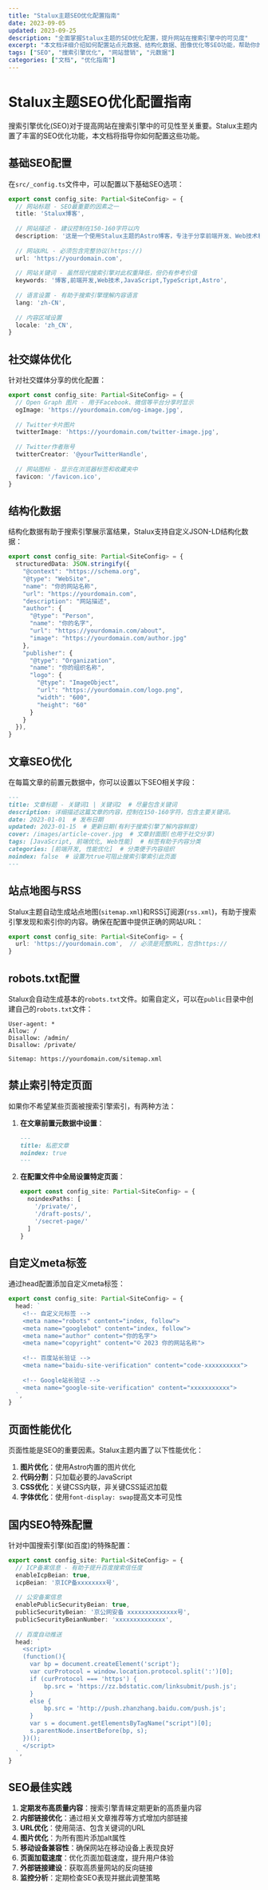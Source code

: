 ```yaml
---
title: "Stalux主题SEO优化配置指南"
date: 2023-09-05
updated: 2023-09-25
description: "全面掌握Stalux主题的SEO优化配置，提升网站在搜索引擎中的可见度"
excerpt: "本文档详细介绍如何配置站点元数据、结构化数据、图像优化等SEO功能，帮助你的内容在搜索引擎中获得更好的排名"
tags: ["SEO", "搜索引擎优化", "网站营销", "元数据"]
categories: ["文档", "优化指南"]
---
```


# Stalux主题SEO优化配置指南

搜索引擎优化(SEO)对于提高网站在搜索引擎中的可见性至关重要。Stalux主题内置了丰富的SEO优化功能，本文档将指导你如何配置这些功能。

## 基础SEO配置

在`src/_config.ts`文件中，可以配置以下基础SEO选项：

```typescript
export const config_site: Partial<SiteConfig> = {
  // 网站标题 - SEO最重要的因素之一
  title: 'Stalux博客',
  
  // 网站描述 - 建议控制在150-160字符以内
  description: '这是一个使用Stalux主题的Astro博客，专注于分享前端开发、Web技术和个人随笔。',
  
  // 网站URL - 必须包含完整协议(https://)
  url: 'https://yourdomain.com',
  
  // 网站关键词 - 虽然现代搜索引擎对此权重降低，但仍有参考价值
  keywords: '博客,前端开发,Web技术,JavaScript,TypeScript,Astro',
  
  // 语言设置 - 有助于搜索引擎理解内容语言
  lang: 'zh-CN',
  
  // 内容区域设置
  locale: 'zh_CN',
}
```

## 社交媒体优化

针对社交媒体分享的优化配置：

```typescript
export const config_site: Partial<SiteConfig> = {
  // Open Graph 图片 - 用于Facebook、微信等平台分享时显示
  ogImage: 'https://yourdomain.com/og-image.jpg',
  
  // Twitter卡片图片
  twitterImage: 'https://yourdomain.com/twitter-image.jpg',
  
  // Twitter作者账号
  twitterCreator: '@yourTwitterHandle',
  
  // 网站图标 - 显示在浏览器标签和收藏夹中
  favicon: '/favicon.ico',
}
```

## 结构化数据

结构化数据有助于搜索引擎展示富结果，Stalux支持自定义JSON-LD结构化数据：

```typescript
export const config_site: Partial<SiteConfig> = {
  structuredData: JSON.stringify({
    "@context": "https://schema.org",
    "@type": "WebSite",
    "name": "你的网站名称",
    "url": "https://yourdomain.com",
    "description": "网站描述",
    "author": {
      "@type": "Person",
      "name": "你的名字",
      "url": "https://yourdomain.com/about",
      "image": "https://yourdomain.com/author.jpg"
    },
    "publisher": {
      "@type": "Organization",
      "name": "你的组织名称",
      "logo": {
        "@type": "ImageObject",
        "url": "https://yourdomain.com/logo.png",
        "width": "600",
        "height": "60"
      }
    }
  }),
}
```

## 文章SEO优化

在每篇文章的前置元数据中，你可以设置以下SEO相关字段：

```markdown
---
title: 文章标题 - 关键词1 | 关键词2  # 尽量包含关键词
description: 详细描述这篇文章的内容，控制在150-160字符，包含主要关键词。
date: 2023-01-01  # 发布日期
updated: 2023-01-15  # 更新日期(有利于搜索引擎了解内容鲜度)
cover: /images/article-cover.jpg  # 文章封面图(也用于社交分享)
tags: [JavaScript, 前端优化, Web性能]  # 标签有助于内容分类
categories: [前端开发, 性能优化]  # 分类便于内容组织
noindex: false  # 设置为true可阻止搜索引擎索引此页面
---
```

## 站点地图与RSS

Stalux主题自动生成站点地图(`sitemap.xml`)和RSS订阅源(`rss.xml`)，有助于搜索引擎发现和索引你的内容。确保在配置中提供正确的网站URL：

```typescript
export const config_site: Partial<SiteConfig> = {
  url: 'https://yourdomain.com',  // 必须是完整URL，包含https://
}
```

## robots.txt配置

Stalux会自动生成基本的`robots.txt`文件。如需自定义，可以在`public`目录中创建自己的`robots.txt`文件：

```
User-agent: *
Allow: /
Disallow: /admin/
Disallow: /private/

Sitemap: https://yourdomain.com/sitemap.xml
```

## 禁止索引特定页面

如果你不希望某些页面被搜索引擎索引，有两种方法：

1. **在文章前置元数据中设置**：
   ```markdown
   ---
   title: 私密文章
   noindex: true
   ---
   ```

2. **在配置文件中全局设置特定页面**：
   ```typescript
   export const config_site: Partial<SiteConfig> = {
     noindexPaths: [
       '/private/',
       '/draft-posts/',
       '/secret-page/'
     ]
   }
   ```

## 自定义meta标签

通过head配置添加自定义meta标签：

```typescript
export const config_site: Partial<SiteConfig> = {
  head: `
    <!-- 自定义元标签 -->
    <meta name="robots" content="index, follow">
    <meta name="googlebot" content="index, follow">
    <meta name="author" content="你的名字">
    <meta name="copyright" content="© 2023 你的网站名称">
    
    <!-- 百度站长验证 -->
    <meta name="baidu-site-verification" content="code-xxxxxxxxxx">
    
    <!-- Google站长验证 -->
    <meta name="google-site-verification" content="xxxxxxxxxxx">
  `,
}
```

## 页面性能优化

页面性能是SEO的重要因素。Stalux主题内置了以下性能优化：

1. **图片优化**：使用Astro内置的图片优化
2. **代码分割**：只加载必要的JavaScript
3. **CSS优化**：关键CSS内联，非关键CSS延迟加载
4. **字体优化**：使用`font-display: swap`提高文本可见性

## 国内SEO特殊配置

针对中国搜索引擎(如百度)的特殊配置：

```typescript
export const config_site: Partial<SiteConfig> = {
  // ICP备案信息 - 有助于提升百度搜索信任度
  enableIcpBeian: true,
  icpBeian: '京ICP备xxxxxxxx号',
  
  // 公安备案信息
  enablePublicSecurityBeian: true,
  publicSecurityBeian: '京公网安备 xxxxxxxxxxxxxx号',
  publicSecurityBeianNumber: 'xxxxxxxxxxxxxx',
  
  // 百度自动推送
  head: `
    <script>
    (function(){
      var bp = document.createElement('script');
      var curProtocol = window.location.protocol.split(':')[0];
      if (curProtocol === 'https') {
          bp.src = 'https://zz.bdstatic.com/linksubmit/push.js';
      }
      else {
          bp.src = 'http://push.zhanzhang.baidu.com/push.js';
      }
      var s = document.getElementsByTagName("script")[0];
      s.parentNode.insertBefore(bp, s);
    })();
    </script>
  `,
}
```

## SEO最佳实践

1. **定期发布高质量内容**：搜索引擎青睐定期更新的高质量内容
2. **内部链接优化**：通过相关文章推荐等方式增加内部链接
3. **URL优化**：使用简洁、包含关键词的URL
4. **图片优化**：为所有图片添加alt属性
5. **移动设备兼容性**：确保网站在移动设备上表现良好
6. **页面加载速度**：优化页面加载速度，提升用户体验
7. **外部链接建设**：获取高质量网站的反向链接
8. **监控分析**：定期检查SEO表现并据此调整策略
